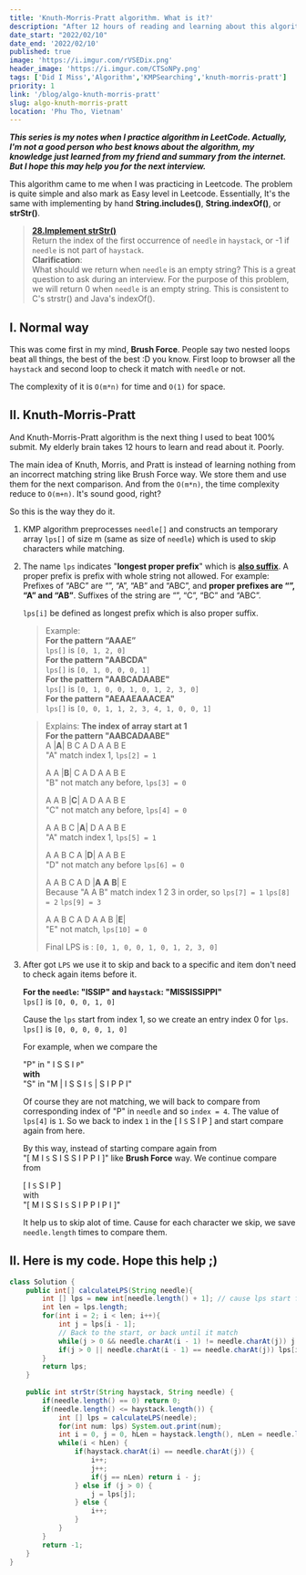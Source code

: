 ```yaml
---
title: 'Knuth-Morris-Pratt algorithm. What is it?'
description: "After 12 hours of reading and learning about this algorithm, I want to write a note about it, to conclude my knowledge and save my time for the future."
date_start: "2022/02/10"
date_end: '2022/02/10'
published: true
image: 'https://i.imgur.com/rVSEDix.png'
header_image: 'https://i.imgur.com/CTSoNPy.png'
tags: ['Did I Miss','Algorithm','KMPSearching','knuth-morris-pratt']
priority: 1
link: '/blog/algo-knuth-morris-pratt'
slug: algo-knuth-morris-pratt
location: 'Phu Tho, Vietnam'
---
```


_**This series is my notes when I practice algorithm in LeetCode. Actually, I'm not a good person who best knows about the algorithm, my knowledge just learned from my friend and summary from the internet. But I hope this may help you for the next interview.**_

This algorithm came to me when I was practicing in Leetcode. The problem is quite simple and also mark as Easy level in Leetcode. Essentially, It's the same with implementing by hand **String.includes()**, **String.indexOf()**, or **strStr()**.

>[**28.Implement strStr()**][1]  
Return the index of the first occurrence of `needle` in `haystack`, or -1 if `needle` is not part of `haystack`.  
**Clarification**:  
What should we return when `needle` is an empty string? This is a great question to ask during an interview.
For the purpose of this problem, we will return 0 when `needle` is an empty string. This is consistent to C's strstr() and Java's indexOf().

## I. Normal way

This was come first in my mind, **Brush Force**. People say two nested loops beat all things, the best of the best :D you know. First loop to browser all the `haystack` and second loop to check it match with `needle` or not.

The complexity of it is `O(m*n)` for time and `O(1)` for space.


## II. Knuth-Morris-Pratt

And Knuth-Morris-Pratt algorithm is the next thing I used to beat 100% submit. My elderly brain takes 12 hours to learn and read about it. Poorly.

The main idea of Knuth, Morris, and Pratt is instead of learning nothing from an incorrect matching string like Brush Force way. We store them and use them for the next comparison. And from the `O(m*n)`, the time complexity reduce to `O(m+n)`. It's sound good, right?

So this is the way they do it.

1. KMP algorithm preprocesses `needle[]` and constructs an temporary array `lps[]` of size m (same as size of `needle`) which is used to skip characters while matching.

2. The name `lps` indicates "**longest proper prefix**" which is <ins>**also suffix**</ins>. A proper prefix is prefix with whole string not allowed.
   For example:  
   Prefixes of “ABC” are “”, “A”, “AB” and “ABC”, and **proper prefixes are “”, “A” and “AB”**.
   Suffixes of the string are “”, “C”, “BC” and “ABC”.  

   `lps[i]` be defined as longest prefix which is also proper suffix.  
    >Example:  
    **For the pattern “AAAE”**  
    `lps[]` is `[0, 1, 2, 0]`  
    **For the pattern "AABCDA"**  
    `lps[]` is `[0, 1, 0, 0, 0, 1]`  
    **For the pattern "AABCADAABE"**  
    `lps[]` is `[0, 1, 0, 0, 1, 0, 1, 2, 3, 0]`  
    **For the pattern "AEAAEAAACEA"**  
    `lps[]` is `[0, 0, 1, 1, 2, 3, 4, 1, 0, 0, 1]`  

    >Explains: **The index of array start at 1**  
    **For the pattern "AABCADAABE"**  
    A |**A**| B C A D A A B E  
    "A" match index 1, `lps[2] = 1`
    >
    >A A |**B**| C A D A A B E  
    "B" not match any before, `lps[3] = 0`
    >
    >A A B |**C**| A D A A B E  
    "C" not match any before, `lps[4] = 0`
    >
    >A A B C |**A**| D A A B E  
    "A" match index 1, `lps[5] = 1`
    >
    >A A B C A |**D**| A A B E  
    "D" not match any before `lps[6] = 0`
    >
    >A A B C A D |**A** **A** **B**| E  
    Because "A A B" match index 1 2 3 in order,  so `lps[7] = 1` `lps[8] = 2` `lps[9] = 3`
    >
    >A A B C A D A A B |**E**|  
    "E" not match, `lps[10] = 0`
    >
    >Final LPS is : `[0, 1, 0, 0, 1, 0, 1, 2, 3, 0]`  

3. After got `LPS` we use it to skip and back to a specific and item don't need to check again items before it.

    **For the `needle`: "ISSIP" and `haystack`: "MISSISSIPPI"**  
    `lps[]` is `[0, 0, 0, 1, 0]`  

    Cause the `lps` start from index 1, so we create an entry index 0 for `lps`.  
    `lps[]` is `[0, 0, 0, 0, 1, 0]`

    For example, when we compare the  
    
    "P" in " I S S I `P`"  
    **with**  
    "S" in "M | I S S I `S` | S I P P I"

    Of course they are not matching, we will back to compare from corresponding index of "P" in `needle` and so `index = 4`.
    The value of `lps[4]` is `1`. So we back to index `1` in the [ I `S` S I P ] and start compare again from here.

    By this way, instead of starting compare again from  
    "[ M I `S` S I S S I P P I ]" like **Brush Force** way. We continue compare from  

    [ I `S` S I P ]  
    with  
    "[ M I S S I `S` S I P P I P I ]"

    It help us to skip alot of time. Cause for each character we skip, we save `needle.length` times to compare them.

## II. Here is my code. Hope this help ;) 

```java
class Solution {
    public int[] calculateLPS(String needle){
        int [] lps = new int[needle.length() + 1]; // cause lps start from 1;
        int len = lps.length;
        for(int i = 2; i < len; i++){
            int j = lps[i - 1];
            // Back to the start, or back until it match
            while(j > 0 && needle.charAt(i - 1) != needle.charAt(j)) j = lps[j];
            if(j > 0 || needle.charAt(i - 1) == needle.charAt(j)) lps[i] = j + 1;
        }
        return lps;
    }
    
    public int strStr(String haystack, String needle) {
        if(needle.length() == 0) return 0;
        if(needle.length() <= haystack.length()) {
            int [] lps = calculateLPS(needle);
            for(int num: lps) System.out.print(num);
            int i = 0, j = 0, hLen = haystack.length(), nLen = needle.length();
            while(i < hLen) {
                if(haystack.charAt(i) == needle.charAt(j)) {
                    i++;
                    j++;
                    if(j == nLen) return i - j;
                } else if (j > 0) {
                    j = lps[j];
                } else {
                    i++;
                }
            }
        }
        return -1;
    }
}
```

[1]: https://leetcode.com/problems/implement-strstr/
